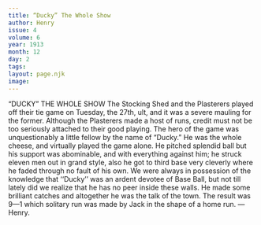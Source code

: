 ```yaml
---
title: “Ducky” The Whole Show
author: Henry
issue: 4
volume: 6
year: 1913
month: 12
day: 2
tags:
layout: page.njk
image:
---
```

“DUCKY” THE WHOLE SHOW The Stocking Shed and the Plasterers played off their tie game on Tuesday, the 27th, ult, and it was a severe mauling for the former. Although the Plasterers made a host of runs, credit must not be too seriously attached to their good playing.    The hero of the game was unquestionably a little fellow by the name of “Ducky.” He was the whole cheese, and virtually played the game alone. He pitched splendid ball but his support was abominable, and with everything against him; he struck eleven men out in grand style, also he got to third base very cleverly where he faded through no fault of his own. We were always in possession of the knowledge that ‘‘Ducky’’ was an ardent devotee of Base Ball, but not till lately did we realize that he has no peer inside these walls. He made some brilliant catches and altogether he was the talk of the town. The result was 9—1 which solitary run was made by Jack in the shape of a home run. —Henry. 




